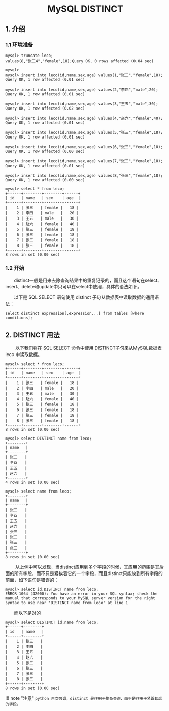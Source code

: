 <center><h1> MySQL DISTINCT </h1></center>

## 1. 介绍
### 1.1 环境准备

```
mysql> truncate leco;
values(8,"张三4","female",18);Query OK, 0 rows affected (0.04 sec)

mysql>
mysql> insert into leco(id,name,sex,age) values(1,"张三","female",18);
Query OK, 1 row affected (0.01 sec)

mysql> insert into leco(id,name,sex,age) values(2,"李四","male",20);
Query OK, 1 row affected (0.01 sec)

mysql> insert into leco(id,name,sex,age) values(3,"王五","male",30);
Query OK, 1 row affected (0.02 sec)

mysql> insert into leco(id,name,sex,age) values(4,"赵六","female",40);
Query OK, 1 row affected (0.01 sec)

mysql> insert into leco(id,name,sex,age) values(5,"张三","female",18);
Query OK, 1 row affected (0.01 sec)

mysql> insert into leco(id,name,sex,age) values(6,"张三","female",18);
Query OK, 1 row affected (0.00 sec)

mysql> insert into leco(id,name,sex,age) values(7,"张三","female",18);
Query OK, 1 row affected (0.01 sec)

mysql> insert into leco(id,name,sex,age) values(8,"张三","female",18);
Query OK, 1 row affected (0.00 sec)

mysql> select * from leco;
+------+--------+--------+------+
| id   | name   | sex    | age  |
+------+--------+--------+------+
|    1 | 张三   | female |   18 |
|    2 | 李四   | male   |   20 |
|    3 | 王五   | male   |   30 |
|    4 | 赵六   | female |   40 |
|    5 | 张三   | female |   18 |
|    6 | 张三   | female |   18 |
|    7 | 张三   | female |   18 |
|    8 | 张三   | female |   18 |
+------+--------+--------+------+
8 rows in set (0.00 sec)
```


### 1.2 开始
&#160; &#160; &#160; &#160;distinct一般是用来去除查询结果中的重复记录的，而且这个语句在select、insert、delete和update中只可以在select中使用，具体的语法如下。

&#160; &#160; &#160; &#160;以下是 SQL SELECT 语句使用 distinct 子句从数据表中读取数据的通用语法：

```
select distinct expression[,expression...] from tables [where conditions];
```

## 2. DISTINCT 用法

&#160; &#160; &#160; &#160; 以下我们将在 SQL SELECT 命令中使用 DISTINCT子句来从MySQL数据表 leco 中读取数据。

```
mysql> select * from leco;
+------+--------+--------+------+
| id   | name   | sex    | age  |
+------+--------+--------+------+
|    1 | 张三   | female |   18 |
|    2 | 李四   | male   |   20 |
|    3 | 王五   | male   |   30 |
|    4 | 赵六   | female |   40 |
|    5 | 张三   | female |   18 |
|    6 | 张三   | female |   18 |
|    7 | 张三   | female |   18 |
|    8 | 张三   | female |   18 |
+------+--------+--------+------+
8 rows in set (0.00 sec)

mysql> select DISTINCT name from leco;
+--------+
| name   |
+--------+
| 张三   |
| 李四   |
| 王五   |
| 赵六   |
+--------+
4 rows in set (0.00 sec)

mysql> select name from leco;
+--------+
| name   |
+--------+
| 张三   |
| 李四   |
| 王五   |
| 赵六   |
| 张三   |
| 张三   |
| 张三   |
| 张三   |
+--------+
8 rows in set (0.00 sec)
```
&#160; &#160; &#160; &#160; 从上例中可以发现，当distinct应用到多个字段的时候，其应用的范围是其后面的所有字段，而不只是紧挨着它的一个字段，而且distinct只能放到所有字段的前面，如下语句是错误的：

```
mysql> select id,DISTINCT name from leco;
ERROR 1064 (42000): You have an error in your SQL syntax; check the manual that corresponds to your MySQL server version for the right syntax to use near 'DISTINCT name from leco' at line 1
```
&#160; &#160; &#160; &#160;而以下是对的

```
mysql> select DISTINCT id,name from leco;
+------+--------+
| id   | name   |
+------+--------+
|    1 | 张三   |
|    2 | 李四   |
|    3 | 王五   |
|    4 | 赵六   |
|    5 | 张三   |
|    6 | 张三   |
|    7 | 张三   |
|    8 | 张三   |
+------+--------+
8 rows in set (0.00 sec)

```

!!! note "注意"
    ```python
    再次强调，distinct 是作用于整条查询，而不是作用于紧跟其后的字段。
    ```

